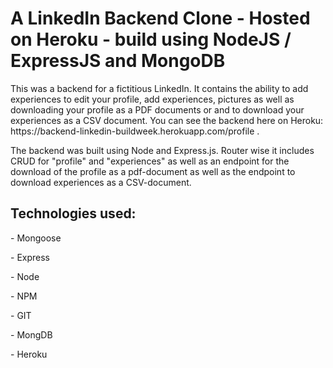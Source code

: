 <h1>A LinkedIn Backend Clone - Hosted on Heroku - build using NodeJS / ExpressJS and MongoDB</h1>
<p>This was a backend for a fictitious LinkedIn. It contains the ability to add experiences to edit your profile, add experiences, pictures as well as downloading your profile as a PDF documents or and to download your experiences as a CSV document.  You can see the backend here on Heroku: https://backend-linkedin-buildweek.herokuapp.com/profile .</p>
<p>The backend was built using Node and Express.js. Router wise it includes CRUD for "profile" and "experiences" as well as an endpoint for the download of the profile as a pdf-document as well as the endpoint to download experiences as a CSV-document.  </p>
<h2>Technologies used:</h2>
<p>- Mongoose</p>
<p>- Express</p>
<p>- Node</p>
<p>- NPM</p>
<p>- GIT</p>
<p>- MongDB</p>
<p>- Heroku</p>
<a href="/Screenshot1.png"></a>
<a href="/Screenshot2.png"></a>
